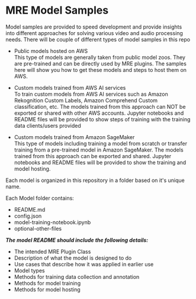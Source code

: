 # MRE Model Samples #

Model samples are provided to speed development and provide insights into different approaches for solving various video and audio processing needs. There will be couple of different types of model samples in this repo

- Public models hosted on AWS  
This type of models are generally taken from public model zoos. They are pre-trained and can be directly used by MRE plugins. The samples here will show you how to get these models and steps to host them on AWS.

- Custom models trained from AWS AI services  
To train custom models from AWS AI services such as Amazon Rekognition Custom Labels, Amazon Comprehend Custom classification, etc.
The models trained from this approach can NOT be exported or shared with other AWS accounts.
Jupyter notebooks and README files will be provided to show steps of training with the training data clients/users provided

- Custom models trained from Amazon SageMaker  
This type of models including training a model from scratch or transfer training from a pre-trained model in Amazon SageMaker.
The models trained from this approach can be exported and shared. Jupyter notebooks and README files will be provided to show the training and model hosting.

Each model is organized in this repository in a folder based on it's unique name.  

Each Model folder contains:
- README.md  
- config.json  
- model-training-notebook.ipynb  
- optional-other-files  

***The model README should include the following details:***

- The intended MRE Plugin Class
- Description of what the model is designed to do
- Use cases that describe how it was applied in earlier use
- Model types
- Methods for training data collection and annotation
- Methods for model training
- Methods for model hosting
